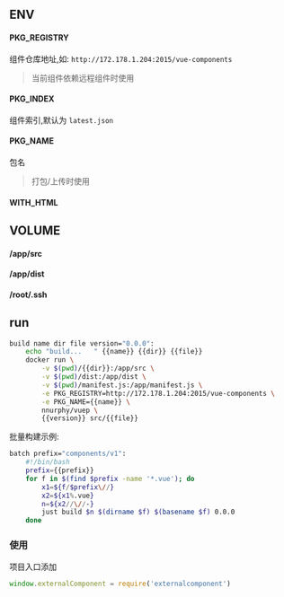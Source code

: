## ENV
#### PKG_REGISTRY
组件仓库地址,如: `http://172.178.1.204:2015/vue-components`

> 当前组件依赖远程组件时使用

#### PKG_INDEX
组件索引,默认为 `latest.json`

#### PKG_NAME
包名
> 打包/上传时使用

#### WITH_HTML

## VOLUME
#### /app/src

#### /app/dist

#### /root/.ssh

## run
``` bash
build name dir file version="0.0.0":
    echo "build...   " {{name}} {{dir}} {{file}}
    docker run \
        -v $(pwd)/{{dir}}:/app/src \
        -v $(pwd)/dist:/app/dist \
        -v $(pwd)/manifest.js:/app/manifest.js \
        -e PKG_REGISTRY=http://172.178.1.204:2015/vue-components \
        -e PKG_NAME={{name}} \
        nnurphy/vuep \
        {{version}} src/{{file}}
```

批量构建示例:
```bash
batch prefix="components/v1":
    #!/bin/bash
    prefix={{prefix}}
    for f in $(find $prefix -name '*.vue'); do
        x1=${f/$prefix\//}
        x2=${x1%.vue}
        n=${x2//\//-}
        just build $n $(dirname $f) $(basename $f) 0.0.0
    done
```

### 使用
项目入口添加
```js
window.externalComponent = require('externalcomponent')
```